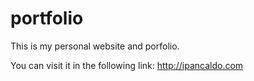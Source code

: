 # portfolio
This is my personal website and porfolio.

You can visit it in the following link:
http://ipancaldo.com
